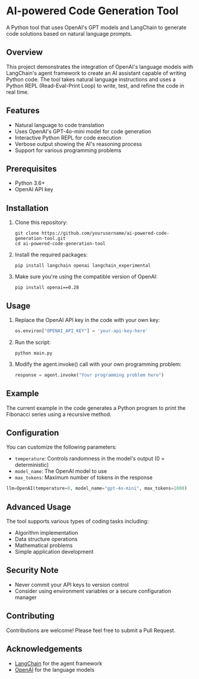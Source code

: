 # AI-powered Code Generation Tool

A Python tool that uses OpenAI's GPT models and LangChain to generate code solutions based on natural language prompts.

## Overview

This project demonstrates the integration of OpenAI's language models with LangChain's agent framework to create an AI assistant capable of writing Python code. The tool takes natural language instructions and uses a Python REPL (Read-Eval-Print Loop) to write, test, and refine the code in real time.

## Features

- Natural language to code translation
- Uses OpenAI's GPT-4o-mini model for code generation
- Interactive Python REPL for code execution
- Verbose output showing the AI's reasoning process
- Support for various programming problems

## Prerequisites

- Python 3.6+
- OpenAI API key

## Installation

1. Clone this repository:
   ```
   git clone https://github.com/yourusername/ai-powered-code-generation-tool.git
   cd ai-powered-code-generation-tool
   ```

2. Install the required packages:
   ```
   pip install langchain openai langchain_experimental
   ```

3. Make sure you're using the compatible version of OpenAI:
   ```
   pip install openai==0.28
   ```

## Usage

1. Replace the OpenAI API key in the code with your own key:
   ```python
   os.environ["OPENAI_API_KEY"] = 'your-api-key-here'
   ```

2. Run the script:
   ```
   python main.py
   ```

3. Modify the agent.invoke() call with your own programming problem:
   ```python
   response = agent.invoke("Your programming problem here")
   ```

## Example

The current example in the code generates a Python program to print the Fibonacci series using a recursive method.

## Configuration

You can customize the following parameters:
- `temperature`: Controls randomness in the model's output (0 = deterministic)
- `model_name`: The OpenAI model to use
- `max_tokens`: Maximum number of tokens in the response

```python
llm=OpenAI(temperature=0, model_name="gpt-4o-mini", max_tokens=1000)
```

## Advanced Usage

The tool supports various types of coding tasks including:
- Algorithm implementation
- Data structure operations
- Mathematical problems
- Simple application development

## Security Note

- Never commit your API keys to version control
- Consider using environment variables or a secure configuration manager

## Contributing

Contributions are welcome! Please feel free to submit a Pull Request.

## Acknowledgements

- [LangChain](https://github.com/langchain-ai/langchain) for the agent framework
- [OpenAI](https://openai.com/) for the language models
